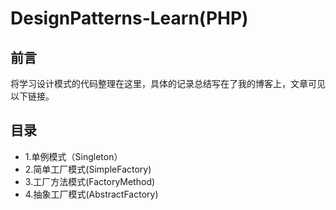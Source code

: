 # DesignPatterns-Learn(PHP) 

## 前言
将学习设计模式的代码整理在这里，具体的记录总结写在了我的博客上，文章可见以下链接。

## 目录
* 1.单例模式（Singleton）
* 2.简单工厂模式(SimpleFactory)
* 3.工厂方法模式(FactoryMethod)
* 4.抽象工厂模式(AbstractFactory)
